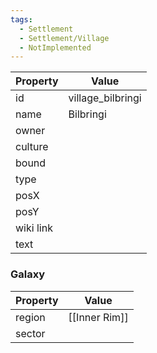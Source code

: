 ```yaml
---
tags:
  - Settlement
  - Settlement/Village
  - NotImplemented
---
```


| Property  | Value             |
| --------- | ----------------- |
| id        | village_bilbringi |
| name      | Bilbringi         |
| owner     |                   |
| culture   |                   |
| bound     |                   |
| type      |                   |
| posX      |                   |
| posY      |                   |
| wiki link |                   |
| text      |                   |

### Galaxy
| Property | Value         |
| -------- | ------------- |
| region   | [[Inner Rim]] |
| sector   |               |
